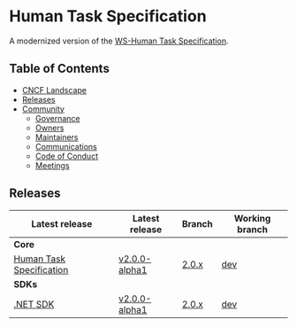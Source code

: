 # Human Task Specification

A modernized version of the [WS-Human Task Specification](http://docs.oasis-open.org/bpel4people/ws-humantask-1.1-spec-cs-01.html).

## Table of Contents

- [CNCF Landscape]()
- [Releases](#releases)
- [Community]()
  - [Governance]()
  - [Owners]()
  - [Maintainers]()
  - [Communications]()
  - [Code of Conduct]()
  - [Meetings]()

## Releases

| Latest release | Latest release | Branch | Working branch |
|----------------|----------------|--------|----------------|
| **Core** |
| [Human Task Specification](specification.md) | [v2.0.0-alpha1]() | [2.0.x]() | [dev]() |
| **SDKs** |
| [.NET SDK]() | [v2.0.0-alpha1]() | [2.0.x]() | [dev]() |
